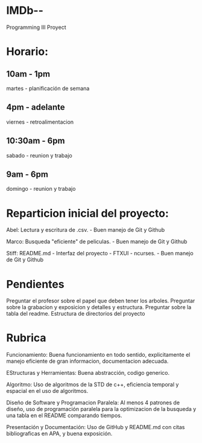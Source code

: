 # IMDb--
Programming III Proyect

# Horario:
## 10am - 1pm
martes - planificación de semana

## 4pm - adelante
viernes - retroalimentacion

## 10:30am - 6pm
sabado - reunion y trabajo

## 9am - 6pm
domingo - reunion y trabajo

# Reparticion inicial del proyecto:
Abel: Lectura y escritura de .csv. - Buen manejo de Git y Github

Marco: Busqueda "eficiente" de peliculas. - Buen manejo de Git y Github

Stiff: README.md - Interfaz del proyecto - FTXUI - ncurses. - Buen manejo de Git y Github

# Pendientes
Preguntar el profesor sobre el papel que deben tener los arboles.
Preguntar sobre la grabacion y exposicion y detalles y estructura.
Preguntar sobre la tabla del readme.
Estructura de directorios del proyecto
# Rubrica
Funcionamiento: Buena funcionamiento en todo sentido, explicitamente el manejo eficiente de gran informacion, documentacion adecuada.

EStructuras y Herramientas: Buena abstracción, codigo generico.

Algoritmo: Uso de algoritmos de la STD de c++, eficiencia temporal y espacial en el uso de algoritmos.

Diseño de Software y Programacion Paralela: Al menos 4 patrones de diseño, uso de programación paralela para la optimizacion de la busqueda y una tabla en el README comparando tiempos.

Presentación y Documentación: Uso de GitHub y README.md con citas bibliograficas en APA, y buena exposición.

